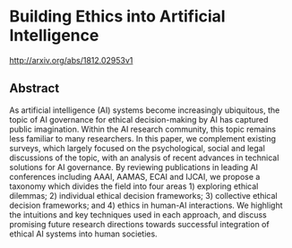 # Building Ethics into Artificial Intelligence
http://arxiv.org/abs/1812.02953v1
## Abstract
As artificial intelligence (AI) systems become increasingly ubiquitous, the topic of AI governance for ethical decision-making by AI has captured public imagination. Within the AI research community, this topic remains less familiar to many researchers. In this paper, we complement existing surveys, which largely focused on the psychological, social and legal discussions of the topic, with an analysis of recent advances in technical solutions for AI governance. By reviewing publications in leading AI conferences including AAAI, AAMAS, ECAI and IJCAI, we propose a taxonomy which divides the field into four areas 1) exploring ethical dilemmas; 2) individual ethical decision frameworks; 3) collective ethical decision frameworks; and 4) ethics in human-AI interactions. We highlight the intuitions and key techniques used in each approach, and discuss promising future research directions towards successful integration of ethical AI systems into human societies.